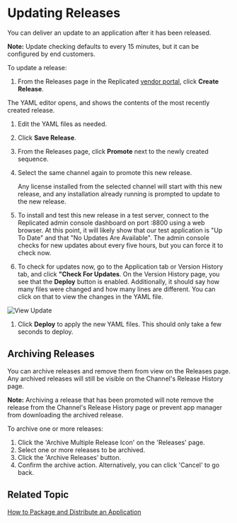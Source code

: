 # Updating Releases

You can deliver an update to an application after it has been released.

**Note:** Update checking defaults to every 15 minutes, but it can be configured by end customers.

To update a release:

1. From the Releases page in the Replicated [vendor portal](https://vendor.replicated.com), click **Create Release**.

  The YAML editor opens, and shows the contents of the most recently created release.

1. Edit the YAML files as needed.

1. Click **Save Release**.
1. From the Releases page, click **Promote** next to the newly created sequence.
1. Select the same channel again to promote this new release.

    Any license installed from the selected channel will start with this new release, and any installation already running is prompted to update to the new release.

1. To install and test this new release in a test server, connect to the Replicated admin console dashboard on port :8800 using a web browser.
  At this point, it will likely show that our test application is "Up To Date" and that "No Updates Are Available". The admin console checks for new updates about every five hours, but you can force it to check now.

1. To check for updates now, go to the Application tab or Version History tab, and click **"Check For Updates**.
  On the Version History page, you see that the **Deploy** button is enabled. Additionally, it should say how many files were changed and how many lines are different. You can click on that to view the changes in the YAML file.

  ![View Update](/images/guides/kots/view-update.png)

1. Click **Deploy** to apply the new YAML files. This should only take a few seconds to deploy.

## Archiving Releases

You can archive releases and remove them from view on the Releases page. Any archived releases will still be visible on the Channel's Release History page. 

**Note:** Archiving a release that has been promoted will note remove the release from the Channel's Release History page or prevent app manager from downloading the archived release. 

To archive one or more releases: 

1. Click the 'Archive Multiple Release Icon' on the 'Releases' page.
1. Select one or more releases to be archived.
1. Click the 'Archive Releases' button. 
1. Confirm the archive action. Alternatively, you can click 'Cancel' to go back. 

## Related Topic

[How to Package and Distribute an Application](distributing-workflow)
